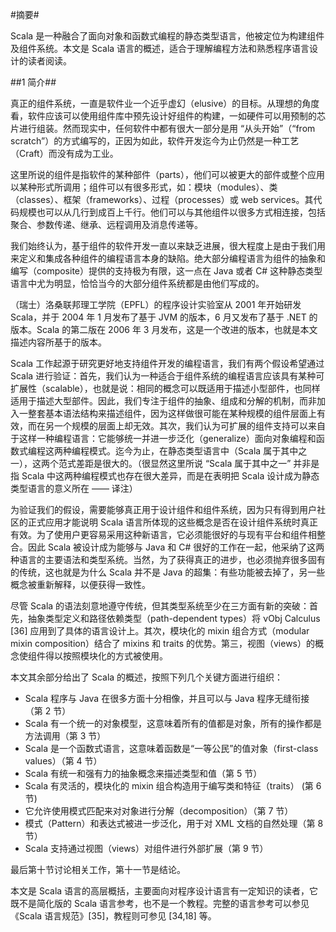 #摘要#

Scala 是一种融合了面向对象和函数式编程的静态类型语言，他被定位为构建组件及组件系统。本文是 Scala 语言的概述，适合于理解编程方法和熟悉程序语言设计的读者阅读。

##1 简介##

真正的组件系统，一直是软件业一个近乎虚幻（elusive）的目标。从理想的角度看，软件应该可以使用组件库中预先设计好组件的构建，一如硬件可以用预制的芯片进行组装。然而现实中，任何软件中都有很大一部分是用 “从头开始”（“from scratch”）的方式编写的，正因为如此，软件开发迄今为止仍然是一种工艺（Craft）而没有成为工业。

这里所说的组件是指软件的某种部件（parts），他们可以被更大的部件或整个应用以某种形式所调用；组件可以有很多形式，如：模块（modules）、类（classes）、框架（frameworks）、过程（processes）或 web services。其代码规模也可以从几行到成百上千行。他们可以与其他组件以很多方式相连接，包括聚合、参数传递、继承、远程调用及消息传递等。

我们始终认为，基于组件的软件开发一直以来缺乏进展，很大程度上是由于我们用来定义和集成各种组件的编程语言本身的缺陷。绝大部分编程语言为组件的抽象和编写（composite）提供的支持极为有限，这一点在 Java 或者 C# 这种静态类型语言中尤为明显，恰恰当今的大部分组件系统都是由他们写成的。

（瑞士）洛桑联邦理工学院（EPFL）的程序设计实验室从 2001 年开始研发 Scala，并于 2004 年 1 月发布了基于 JVM 的版本，6 月又发布了基于 .NET 的版本。Scala 的第二版在 2006 年 3 月发布，这是一个改进的版本，也就是本文描述内容所基于的版本。

Scala 工作起源于研究更好地支持组件开发的编程语言，我们有两个假设希望通过 Scala 进行验证：首先，我们认为一种适合于组件系统的编程语言应该具有某种可扩展性（scalable），也就是说：相同的概念可以既适用于描述小型部件，也同样适用于描述大型部件。因此，我们专注于组件的抽象、组成和分解的机制，而非加入一整套基本语法结构来描述组件，因为这样做很可能在某种规模的组件层面上有效，而在另一个规模的层面上却无效。其次，我们认为可扩展的组件支持可以来自于这样一种编程语言：它能够统一并进一步泛化（generalize）面向对象编程和函数式编程这两种编程模式。迄今为止，在静态类型语言中（Scala 属于其中之一），这两个范式差距是很大的。（很显然这里所说 “Scala 属于其中之一” 并非是指 Scala 中这两种编程模式也存在很大差异，而是在表明把 Scala 设计成为静态类型语言的意义所在 —— 译注）

为验证我们的假设，需要能够真正用于设计组件和组件系统，因为只有得到用户社区的正式应用才能说明 Scala 语言所体现的这些概念是否在设计组件系统时真正有效。为了使用户更容易采用这种新语言，它必须能很好的与现有平台和组件相整合。因此 Scala 被设计成为能够与 Java 和 C# 很好的工作在一起，他采纳了这两种语言的主要语法和类型系统。当然，为了获得真正的进步，也必须抛弃很多固有的传统，这也就是为什么 Scala 并不是 Java 的超集：有些功能被去掉了，另一些概念被重新解释，以便获得一致性。

尽管 Scala 的语法刻意地遵守传统，但其类型系统至少在三方面有新的突破：首先，抽象类型定义和路径依赖类型（path-dependent types）将 νObj Calculus [36] 应用到了具体的语言设计上。其次，模块化的 mixin 组合方式（modular mixin composition）结合了 mixins 和 traits 的优势。第三，视图（views）的概念使组件得以按照模块化的方式被使用。

本文其余部分给出了 Scala 的概述，按照下列几个关键方面进行组织：

* Scala 程序与 Java 在很多方面十分相像，并且可以与 Java 程序无缝衔接（第 2 节）
* Scala 有一个统一的对象模型，这意味着所有的值都是对象，所有的操作都是方法调用（第 3 节）
* Scala 是一个函数式语言，这意味着函数是“一等公民”的值对象（first-class values）（第 4 节）
* Scala 有统一和强有力的抽象概念来描述类型和值（第 5 节）
* Scala 有灵活的，模块化的 mixin 组合构造用于编写类和特征（traits） (第 6 节)
* 它允许使用模式匹配来对对象进行分解（decomposition）（第 7 节）
* 模式（Pattern）和表达式被进一步泛化，用于对 XML 文档的自然处理（第 8 节）
* Scala 支持通过视图（views）对组件进行外部扩展（第 9 节）

最后第十节讨论相关工作，第十一节是结论。

本文是 Scala 语言的高层概括，主要面向对程序设计语言有一定知识的读者，它既不是简化版的 Scala 语言参考，也不是一个教程。完整的语言参考可以参见《Scala 语言规范》[35]，教程则可参见 [34,18] 等。
